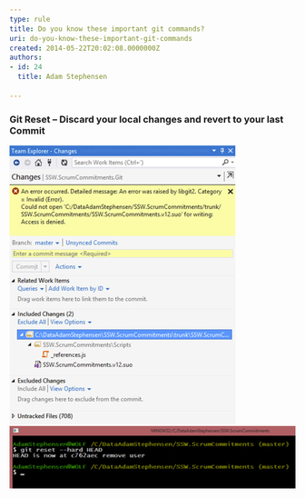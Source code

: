 ```yaml
---
type: rule
title: Do you know these important git commands?
uri: do-you-know-these-important-git-commands
created: 2014-05-22T20:02:08.0000000Z
authors:
- id: 24
  title: Adam Stephensen

---
```


### Git Reset – Discard your local changes and revert to your last Commit
 
![When trying to undo a change you will sometimes get errors. The answer is to exit Visual Studio and use the command line](git-reset-1.jpg)
![use ‘git reset --hard HEAD’ to throw away all your uncommitted changesNote: A common cause of Visual Studio failing to undo changes is an incomplete .gitignore file. See  http://adamstephensen.com/2014/05/13/update-your-gitignore/ for more information.](git-reset-2.jpg)
